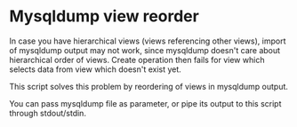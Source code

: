 # Mysqldump view reorder


In case you have hierarchical views (views referencing other views), import of mysqldump output may not work, since mysqldump doesn't care about hierarchical order of views. Create operation then fails for view which selects data from view which doesn't exist yet.

This script solves this problem by reordering of views in mysqldump output.

You can pass mysqldump file as parameter, or pipe its output to this script through stdout/stdin.
